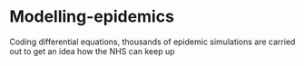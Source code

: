 # Modelling-epidemics
Coding differential equations, thousands of epidemic simulations are carried out to get an idea how the NHS can keep up
